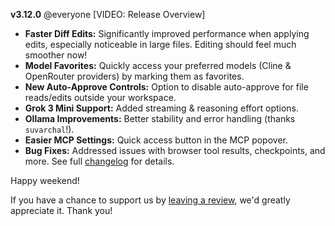 **v3.12.0** @everyone [VIDEO: Release Overview]

-   **Faster Diff Edits:** Significantly improved performance when applying edits, especially noticeable in large files. Editing should feel much smoother now! 
-   **Model Favorites:** Quickly access your preferred models (Cline & OpenRouter providers) by marking them as favorites. 
-   **New Auto-Approve Controls:** Option to disable auto-approve for file reads/edits outside your workspace.
-   **Grok 3 Mini Support:** Added streaming & reasoning effort options.
-   **Ollama Improvements:** Better stability and error handling (thanks `suvarchal`!).
-   **Easier MCP Settings:** Quick access button in the MCP popover.
-   **Bug Fixes:** Addressed issues with browser tool results, checkpoints, and more. See full [changelog](<https://github.com/cline/cline/blob/main/CHANGELOG.md>) for details.

Happy weekend!

If you have a chance to support us by [leaving a review](https://marketplace.visualstudio.com/items?itemName=saoudrizwan.claude-dev), we'd greatly appreciate it. Thank you!
